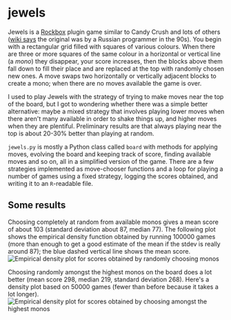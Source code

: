 # jewels
Jewels is a [Rockbox](https://www.rockbox.org) plugin game similar to
Candy Crush and lots of others ([wiki says](https://en.wikipedia.org/wiki/Shariki) the original was by a Russian programmer in the 90s). You begin with a rectangular grid filled with
squares of various colours.  When there are three or more squares of the
same colour in a horizontal or vertical line (a *mono*) they disappear, your score
increases, then the blocks above them fall down to fill their place and are
replaced at the top with randomly chosen new ones.  A move swaps two horizontally or
vertically adjacent blocks to create a mono; when there are no moves
available
the game is over.

I used to play Jewels with the strategy of trying to make moves near the
top of the board, but I got to wondering whether there was a simple
better alternative: maybe a mixed strategy that involves playing lower
moves when there aren't many available in order to shake things up, and
higher moves when they are plentiful.  Preliminary results are that
always playing near the top is about 20-30% better than playing at
random.

`jewels.py` is mostly a Python class called `board` with methods for
applying moves, evolving the board and keeping track of score, finding
available moves and so on, all in a simplified version of the game.
There are a few strategies implemented as move-chooser functions and a
loop for playing a number of games using a fixed strategy, logging the
scores obtained, and writing it to an `R`-readable file.

## Some results

Choosing completely at random from available monos gives a mean score of
about 103 (standard deviation about 87, median 77).  The following plot
shows the empirical density function obtained by running 100000 games
(more than enough to get a good estimate of the mean if the stdev is
really around 87);
the blue dashed vertical line shows the mean score.
![Empirical density plot for scores obtained by randomly choosing monos](https://raw.githubusercontent.com/silverfish707/jewels/master/randomchoices.svg)

Choosing randomly amongst the highest monos on the board does a lot
better (mean score 298, median 219, standard deviation 268). Here's a
density plot based on 50000 games (fewer than before because it takes a
lot longer).
![Empirical density plot for scores obtained by choosing amongst the highest monos](https://raw.githubusercontent.com/silverfish707/jewels/master/chooseFromHighest.svg)
